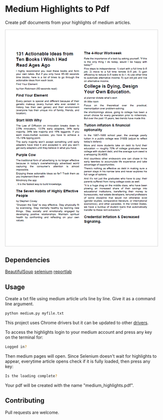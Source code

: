 # Medium Highlights to Pdf

Create pdf documents from your highlights of medium articles.

![alt text](https://github.com/fileames/Medium-Highlights-to-Pdf/blob/master/img/image.png?raw=true)

## Dependencies

[BeautifulSoup](https://pypi.org/project/beautifulsoup4/) 
[selenium](https://pypi.org/project/selenium/) 
[reportlab](https://pypi.org/project/reportlab/)


## Usage

Create a txt file using medium article urls line by line.
Give it as a command line argument.

```bash
python medium.py myfile.txt
```

This project uses Chrome drivers but it can be updated to other [drivers](https://www.selenium.dev/documentation/en/webdriver/driver_requirements/).

To access the highlights login to your medium account and press any key on the terminal for:
```bash
Logged in?
```

Then medium pages will open. Since Selenium doesn't wait for highlights to appear, everytime article opens check if it is fully loaded, then press any key:
```bash
Is the loading complete?
```
Your pdf will be created with the name "medium_highlights.pdf".


## Contributing
Pull requests are welcome. 

